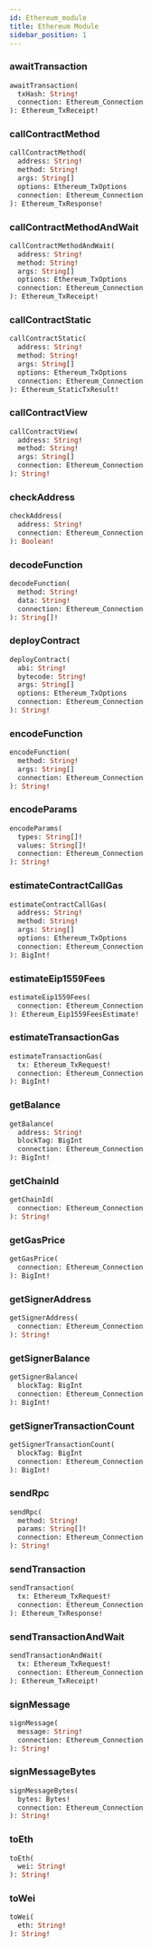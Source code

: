 ```yaml
---
id: Ethereum_module
title: Ethereum Module
sidebar_position: 1
---
```


### awaitTransaction 

```graphql
awaitTransaction(
  txHash: String! 
  connection: Ethereum_Connection 
): Ethereum_TxReceipt!
```

### callContractMethod 

```graphql
callContractMethod(
  address: String! 
  method: String! 
  args: String[] 
  options: Ethereum_TxOptions 
  connection: Ethereum_Connection 
): Ethereum_TxResponse!
```

### callContractMethodAndWait 

```graphql
callContractMethodAndWait(
  address: String! 
  method: String! 
  args: String[] 
  options: Ethereum_TxOptions 
  connection: Ethereum_Connection 
): Ethereum_TxReceipt!
```

### callContractStatic 

```graphql
callContractStatic(
  address: String! 
  method: String! 
  args: String[] 
  options: Ethereum_TxOptions 
  connection: Ethereum_Connection 
): Ethereum_StaticTxResult!
```

### callContractView 

```graphql
callContractView(
  address: String! 
  method: String! 
  args: String[] 
  connection: Ethereum_Connection 
): String!
```

### checkAddress 

```graphql
checkAddress(
  address: String! 
  connection: Ethereum_Connection 
): Boolean!
```

### decodeFunction 

```graphql
decodeFunction(
  method: String! 
  data: String! 
  connection: Ethereum_Connection 
): String[]!
```

### deployContract 

```graphql
deployContract(
  abi: String! 
  bytecode: String! 
  args: String[] 
  options: Ethereum_TxOptions 
  connection: Ethereum_Connection 
): String!
```

### encodeFunction 

```graphql
encodeFunction(
  method: String! 
  args: String[] 
  connection: Ethereum_Connection 
): String!
```

### encodeParams 

```graphql
encodeParams(
  types: String[]! 
  values: String[]! 
  connection: Ethereum_Connection 
): String!
```

### estimateContractCallGas 

```graphql
estimateContractCallGas(
  address: String! 
  method: String! 
  args: String[] 
  options: Ethereum_TxOptions 
  connection: Ethereum_Connection 
): BigInt!
```

### estimateEip1559Fees 

```graphql
estimateEip1559Fees(
  connection: Ethereum_Connection 
): Ethereum_Eip1559FeesEstimate!
```

### estimateTransactionGas 

```graphql
estimateTransactionGas(
  tx: Ethereum_TxRequest! 
  connection: Ethereum_Connection 
): BigInt!
```

### getBalance 

```graphql
getBalance(
  address: String! 
  blockTag: BigInt 
  connection: Ethereum_Connection 
): BigInt!
```

### getChainId 

```graphql
getChainId(
  connection: Ethereum_Connection 
): String!
```

### getGasPrice 

```graphql
getGasPrice(
  connection: Ethereum_Connection 
): BigInt!
```

### getSignerAddress 

```graphql
getSignerAddress(
  connection: Ethereum_Connection 
): String!
```

### getSignerBalance 

```graphql
getSignerBalance(
  blockTag: BigInt 
  connection: Ethereum_Connection 
): BigInt!
```

### getSignerTransactionCount 

```graphql
getSignerTransactionCount(
  blockTag: BigInt 
  connection: Ethereum_Connection 
): BigInt!
```

### sendRpc 

```graphql
sendRpc(
  method: String! 
  params: String[]! 
  connection: Ethereum_Connection 
): String!
```

### sendTransaction 

```graphql
sendTransaction(
  tx: Ethereum_TxRequest! 
  connection: Ethereum_Connection 
): Ethereum_TxResponse!
```

### sendTransactionAndWait 

```graphql
sendTransactionAndWait(
  tx: Ethereum_TxRequest! 
  connection: Ethereum_Connection 
): Ethereum_TxReceipt!
```

### signMessage 

```graphql
signMessage(
  message: String! 
  connection: Ethereum_Connection 
): String!
```

### signMessageBytes 

```graphql
signMessageBytes(
  bytes: Bytes! 
  connection: Ethereum_Connection 
): String!
```

### toEth 

```graphql
toEth(
  wei: String! 
): String!
```

### toWei 

```graphql
toWei(
  eth: String! 
): String!
```

